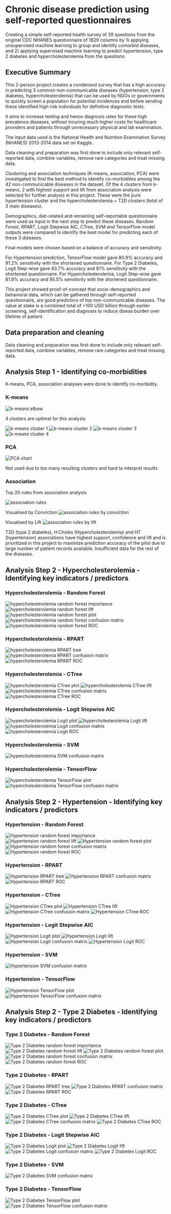 # Chronic disease prediction using self-reported questionnaires
Creating a simple self-reported health survey of 39 questions from the original CDC NHANES questionnaire of 1829 columns by 1) applying unsupervised machine learning to group and identify comorbid diseases, and 2) applying supervised machine learning to predict hypertension, type 2 diabetes and hypercholesterolemia from the questions. 

## Executive Summary
This 2-person project creates a condensed survey that has a high accuracy in predicting 3 common non-communicable diseases (hypertension, type 2 diabetes, hypercholesterolemia) that can be used by NGOs or governments to quickly screen a population for potential incidences and before sending these identified high risk individuals for definitive diagnostic tests. 

It aims to increase testing and hence diagnosis rates for these high prevalence diseases, without incuring much higher costs for healthcare providers and patients through unnecessary physical and lab examination. 

The input data used is the National Health and Nutrition Examination Survey (NHANES) 2013-2014 data set on Kaggle.

Data cleaning and preparation was first done to include only relevant self-reported data, combine variables, remove rare categories and treat missing data. 

Clustering and association techniques (K-means, association, PCA) were investigated to find the best method to identify co-morbidities among the 42 non-communicable diseases in the dataset. Of the 4 clusters from k-means, 2 with highest support and lift from association analysis were selected for further analysis in this project. These were the pure hypertension cluster and the hypercholesterolemia + T2D clusters (total of 3 main diseases). 

Demographics, diet-related and remaining self-reportable questionnaire were used as input in the next step to predict these diseases. Random Forest, RPART, Logit Stepwise AIC, CTree, SVM and TensorFlow model outputs were compared to identify the best model for predicting each of these 3 diseases. 

Final models were chosen based on a balance of accuracy and sensitivity. 

For Hypertension prediction, TensorFlow model gave 80.9% accuracy and 91.2% sensitivity with the shortened questionnaire. 
For Type 2 Diabetes, Logit Step-wise gave 83.7% accuracy and 81% sensitivity with the shortened questionnaire.
For Hypercholesterolemia, Logit Step-wise gave 81.9% accuracy and 95.5% sensitivity with the shortened questionnaire.

This project showed proof-of-concept that socio-demographics and behavioral data, which can be gathered through self-reported questionnaire, are good predictors of top non-communicable diseases. The value at stake is a combined total of >100 USD billion through earlier screening, self-identification and diagnosis to reduce diseas burden over lifetime of patient. 

## Data preparation and cleaning

Data cleaning and preparation was first done to include only relevant self-reported data, combine variables, remove rare categories and treat missing data. 

## Analysis Step 1 - Identifying co-morbidities

K-means, PCA, association analyses were done to identify co-morbidity.

### K-means

![k-means elbow](/graph/kmeans_elbow.png)

4 clusters are optimal for this analysis

![k-means cluster 1](/graph/kmeans_cluster_1.PNG)
![k-means cluster 2](/graph/kmeans_cluster_2.PNG)
![k-means cluster 3](/graph/kmeans_cluster_3.PNG)
![k-means cluster 4](/graph/kmeans_cluster_4.PNG)

### PCA

![PCA chart](/graph/PCA_Chart.png)

Not used due to too many resulting clusters and hard to interpret results

### Association 

Top 20 rules from association analysis

![association rules](/graph/AssocRules_Links.png)

Visualised by Conviction
![association rules by conviction](/graph/AssocRules_byConviction.png)

Visualised by Lift
![association rules by lift](/graph/AssocRules_byLift.png)

T2D (type 2 diabetes), H.Choles (Hypercholesterolemia) and HT (hypertension) associations have highest support, confidence and lift and is prioritized in this project to maximize prediction accuracy of the pilot due to large number of patient records available. Insufficient data for the rest of the diseases.

## Analysis Step 2 - Hypercholesterolemia - Identifying key indicators / predictors

### Hypercholesterolemia - Random Forest

![hypercholesterolemia random forest importance](/graph/HChol_Short_RFImpt.png)
![hypercholesterolemia random forest lift](/graph/HChol_Short_RFLift.png)
![hypercholesterolemia random forest plot](/graph/HChol_Short_RFPlot.png)
![hypercholesterolemia random forest confusion matrix](/graph/HChol_Short_RFConf.PNG)
![hypercholesterolemia random forest ROC](/graph/HChol_Short_RFROC.png)

### Hypercholesterolemia - RPART

![hypercholesterolemia RPART tree](/graph/HChol_Short_RPartTree.png)
![hypercholesterolemia RPART confusion matrix](/graph/HChol_Short_RPartConf.png)
![hypercholesterolemia RPART ROC](/graph/HChol_Short_RPartROC.png)

### Hypercholesterolemia - CTree

![hypercholesterolemia CTree plot](/graph/HChol_Short_CtreePlot.png)
![hypercholesterolemia CTree lift](/graph/HChol_Short_CtreeLift.png)
![hypercholesterolemia CTree confusion matrix](/graph/HChol_Short_CTreeConf.PNG)
![hypercholesterolemia CTree ROC](/graph/HChol_Short_CTreeROC.png)

### Hypercholesterolemia - Logit Stepwise AIC

![hypercholesterolemia Logit plot](/graph/HChol_Short_LogitPlot.png)
![hypercholesterolemia Logit lift](/graph/HChol_Short_LogitLift.png)
![hypercholesterolemia Logit confusion matrix](/graph/HChol_Short_LogitConf.PNG)
![hypercholesterolemia Logit ROC](/graph/HChol_Short_LogitROC.png)

### Hypercholesterolemia - SVM

![hypercholesterolemia SVM confusion matrix](/graph/HChol_Short_SVMConf.PNG)

### Hypercholesterolemia - TensorFlow

![hypercholesterolemia TensorFlow plot](/graph/HChol_Short_TFPlot.png)
![hypercholesterolemia TensorFlow confusion matrix](/graph/HChol_Short_TFConf.PNG)

## Analysis Step 2 - Hypertension - Identifying key indicators / predictors

### Hypertension - Random Forest

![Hypertension random forest importance](/graph/HT_Short_RFImpt.png)
![Hypertension random forest lift](/graph/HT_Short_RFLift.png)
![Hypertension random forest plot](/graph/HT_Short_RFPlot.png)
![Hypertension random forest confusion matrix](/graph/HT_Short_RFConf.PNG)
![Hypertension random forest ROC](/graph/HT_Short_RFROC.png)

### Hypertension - RPART

![Hypertension RPART tree](/graph/HT_Short_RPartTree.png)
![Hypertension RPART confusion matrix](/graph/HT_Short_RPartConf.png)
![Hypertension RPART ROC](/graph/HT_Short_RPartROC.png)

### Hypertension - CTree

![Hypertension CTree plot](/graph/HT_Short_CtreePlot.png)
![Hypertension CTree lift](/graph/HT_Short_CtreeLift.png)
![Hypertension CTree confusion matrix](/graph/HT_Short_CTreeConf.PNG)
![Hypertension CTree ROC](/graph/HT_Short_CTreeROC.png)

### Hypertension - Logit Stepwise AIC

![Hypertension Logit plot](/graph/HT_Short_LogitPlot.png)
![Hypertension Logit lift](/graph/HT_Short_LogitLift.png)
![Hypertension Logit confusion matrix](/graph/HT_Short_LogitConf.PNG)
![Hypertension Logit ROC](/graph/HT_Short_LogitROC.png)

### Hypertension - SVM

![Hypertension SVM confusion matrix](/graph/HT_Short_SVMConf.PNG)

### Hypertension - TensorFlow

![Hypertension TensorFlow plot](/graph/HT_Short_TFPlot.png)
![Hypertension TensorFlow confusion matrix](/graph/HT_Short_TFConf.PNG)

## Analysis Step 2 - Type 2 Diabetes - Identifying key indicators / predictors

### Type 2 Diabetes - Random Forest

![Type 2 Diabetes random forest importance](/graph/T2D_Short_RFImpt.png)
![Type 2 Diabetes random forest lift](/graph/T2D_Short_RFLift.png)
![Type 2 Diabetes random forest plot](/graph/T2D_Short_RFPlot.png)
![Type 2 Diabetes random forest confusion matrix](/graph/T2D_Short_RFConf.PNG)
![Type 2 Diabetes random forest ROC](/graph/T2D_Short_RFROC.png)

### Type 2 Diabetes - RPART

![Type 2 Diabetes RPART tree](/graph/T2D_Short_RPartTree.png)
![Type 2 Diabetes RPART confusion matrix](/graph/T2D_Short_RPartConf.png)
![Type 2 Diabetes RPART ROC](/graph/T2D_Short_RPartROC.png)

### Type 2 Diabetes - CTree

![Type 2 Diabetes CTree plot](/graph/T2D_Short_CtreePlot.png)
![Type 2 Diabetes CTree lift](/graph/T2D_Short_CtreeLift.png)
![Type 2 Diabetes CTree confusion matrix](/graph/T2D_Short_CTreeConf.PNG)
![Type 2 Diabetes CTree ROC](/graph/T2D_Short_CTreeROC.png)

### Type 2 Diabetes - Logit Stepwise AIC

![Type 2 Diabetes Logit plot](/graph/T2D_Short_LogitPlot.png)
![Type 2 Diabetes Logit lift](/graph/T2D_Short_LogitLift.png)
![Type 2 Diabetes Logit confusion matrix](/graph/T2D_Short_LogitConf.PNG)
![Type 2 Diabetes Logit ROC](/graph/T2D_Short_LogitROC.png)

### Type 2 Diabetes - SVM

![Type 2 Diabetes SVM confusion matrix](/graph/T2D_Short_SVMConf.PNG)

### Type 2 Diabetes - TensorFlow

![Type 2 Diabetes TensorFlow plot](/graph/T2D_Short_TFPlot.png)
![Type 2 Diabetes TensorFlow confusion matrix](/graph/T2D_Short_TFConf.PNG)

